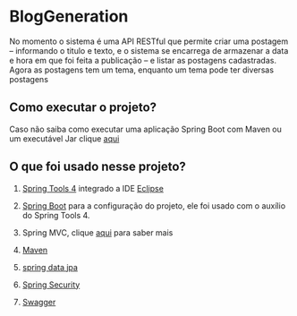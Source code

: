 # BlogGeneration
No momento o sistema é uma API RESTful que permite criar uma postagem – informando o titulo e texto, e o sistema se encarrega de armazenar a data  e hora em que foi feita a publicação – e listar as postagens cadastradas.
Agora as postagens tem um tema, enquanto um tema pode ter diversas postagens 

## Como executar o projeto? 
Caso não saiba como executar uma aplicação Spring Boot com Maven ou um executável Jar clique [aqui](https://www.codeflow.site/pt/article/spring-boot-run-maven-vs-executable-jar)

## O que foi usado nesse projeto?

 1. [Spring Tools 4](https://spring.io/tools) integrado a IDE [Eclipse](https://www.eclipse.org/downloads/download.php?file=/oomph/epp/2020-12/R/eclipse-inst-jre-win64.exe)
 
 2. [Spring Boot](https://start.spring.io/) para a configuração do projeto, ele foi usado com o auxílio do Spring Tools 4.
 
 3. Spring MVC, clique [aqui](https://blog.algaworks.com/spring-mvc/) para saber mais 
 
 4. [Maven](https://maven.apache.org/)
 
 6. [spring data jpa](https://spring.io/projects/spring-data)
 7. [Spring Security](https://spring.io/projects/spring-security)
 8. [Swagger](https://swagger.io/)
 
